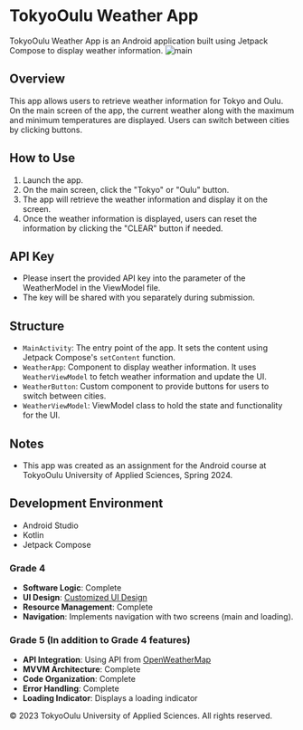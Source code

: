 # TokyoOulu Weather App

TokyoOulu Weather App is an Android application built using Jetpack Compose to display weather information.
![main]()

## Overview

This app allows users to retrieve weather information for Tokyo and Oulu. On the main screen of the app, the current weather along with the maximum and minimum temperatures are displayed. Users can switch between cities by clicking buttons.

## How to Use

1. Launch the app.
2. On the main screen, click the "Tokyo" or "Oulu" button.
3. The app will retrieve the weather information and display it on the screen.
4. Once the weather information is displayed, users can reset the information by clicking the "CLEAR" button if needed.

## API Key

- Please insert the provided API key into the parameter of the WeatherModel in the ViewModel file.
- The key will be shared with you separately during submission.
   
## Structure

- `MainActivity`: The entry point of the app. It sets the content using Jetpack Compose's `setContent` function.
- `WeatherApp`: Component to display weather information. It uses `WeatherViewModel` to fetch weather information and update the UI.
- `WeatherButton`: Custom component to provide buttons for users to switch between cities.
- `WeatherViewModel`: ViewModel class to hold the state and functionality for the UI.

## Notes

- This app was created as an assignment for the Android course at TokyoOulu University of Applied Sciences, Spring 2024.

## Development Environment

- Android Studio
- Kotlin
- Jetpack Compose

### Grade 4
- **Software Logic**: Complete
- **UI Design**: [Customized UI Design](https://m3.material.io/theme-builder#/custom)
- **Resource Management**: Complete
- **Navigation**: Implements navigation with two screens (main and loading).

### Grade 5 (In addition to Grade 4 features)
- **API Integration**: Using API from [OpenWeatherMap](https://openweathermap.org/)
- **MVVM Architecture**: Complete
- **Code Organization**: Complete
- **Error Handling**: Complete
- **Loading Indicator**: Displays a loading indicator



© 2023 TokyoOulu University of Applied Sciences. All rights reserved.


